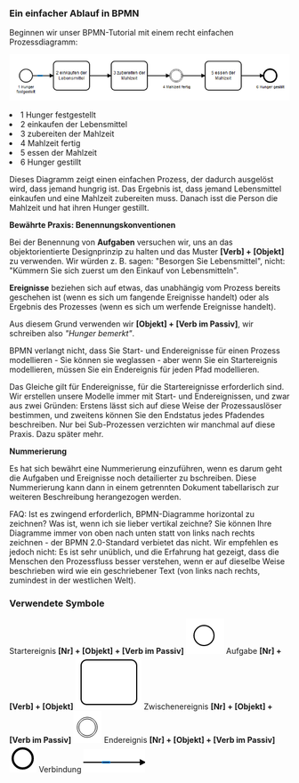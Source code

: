 <h3>Ein einfacher Ablauf in BPMN</h3>

Beginnen wir unser BPMN-Tutorial mit einem recht einfachen Prozessdiagramm:


<img src="./images/tutorial-01.png"> </img>

<li>
1 Hunger festgestellt 
</li><li>
2 einkaufen der Lebensmittel
 </li><li>
3 zubereiten der Mahlzeit 
 </li><li>
4 Mahlzeit fertig
 </li><li>
5 essen der Mahlzeit
 </li><li>
6 Hunger gestillt
</li><p></p>

Dieses Diagramm zeigt einen einfachen Prozess, der dadurch ausgelöst wird, dass jemand hungrig ist. 
Das Ergebnis ist, dass jemand Lebensmittel einkaufen und eine Mahlzeit zubereiten muss. 
Danach isst die Person die Mahlzeit und hat ihren Hunger gestillt.

<b>Bewährte Praxis: Benennungskonventionen</b>
 
 Bei der Benennung von <b>Aufgaben</b> versuchen wir, uns an das objektorientierte Designprinzip zu halten und das Muster <b>[Verb] + [Objekt]</b> zu verwenden. Wir würden z. B. sagen: "Besorgen Sie Lebensmittel", nicht: "Kümmern Sie sich zuerst um den Einkauf von Lebensmitteln".
 <p></p>
<b>Ereignisse</b> beziehen sich auf etwas, das unabhängig vom Prozess bereits geschehen ist (wenn es sich um fangende Ereignisse handelt) oder als Ergebnis des Prozesses (wenn es sich um werfende Ereignisse handelt). </p>

<p>Aus diesem Grund verwenden wir <b>[Objekt] + [Verb im Passiv]</b>, wir schreiben also <em>"Hunger bemerkt"</em>. </p>
<p>BPMN verlangt nicht, dass Sie Start- und Endereignisse für einen Prozess modellieren - Sie können sie weglassen - aber wenn Sie ein Startereignis modellieren, müssen Sie ein Endereignis für jeden Pfad modellieren. </p>
<p>Das Gleiche gilt für Endereignisse, für die Startereignisse erforderlich sind. Wir erstellen unsere Modelle immer mit Start- und Endereignissen, und zwar aus zwei Gründen: Erstens lässt sich auf diese Weise der Prozessauslöser bestimmen, und zweitens können Sie den Endstatus jedes Pfadendes beschreiben. Nur bei Sub-Prozessen verzichten wir manchmal auf diese Praxis. Dazu später mehr.</p>
<p>
 <p><b>Nummerierung</b></p>
<p>Es hat sich bewährt eine Nummerierung einzuführen, wenn es darum geht die Aufgaben und Ereignisse noch detailierter zu bschreiben. Diese Nummerierung kann dann in einem getrennten Dokument tabellarisch zur weiteren Beschreibung herangezogen werden.
 </p>
FAQ: Ist es zwingend erforderlich, BPMN-Diagramme horizontal zu zeichnen? Was ist, wenn ich sie lieber vertikal zeichne?
Sie können Ihre Diagramme immer von oben nach unten statt von links nach rechts zeichnen - der BPMN 2.0-Standard verbietet das nicht. Wir empfehlen es jedoch nicht: Es ist sehr unüblich, und die Erfahrung hat gezeigt, dass die Menschen den Prozessfluss besser verstehen, wenn er auf dieselbe Weise beschrieben wird wie ein geschriebener Text (von links nach rechts, zumindest in der westlichen Welt).
 </p>
 
 <h3>Verwendete Symbole</h3>
 Startereignis <b>[Nr] + [Objekt] + [Verb im Passiv]</b> <img src="./images/start-event.png"> </img>
 Aufgabe <b>[Nr] + [Verb] + [Objekt]</b> <img src="./images/task.png">  </img>
 Zwischenereignis <b>[Nr] + [Objekt] + [Verb im Passiv]</b> <img src="./images/intermediate-event.png"> </img>
 Endereignis <b>[Nr] + [Objekt] + [Verb im Passiv]</b> <img src="./images/end-event.png"> </img>
 Verbindung <img src="./images/association.png"> </img>
 

